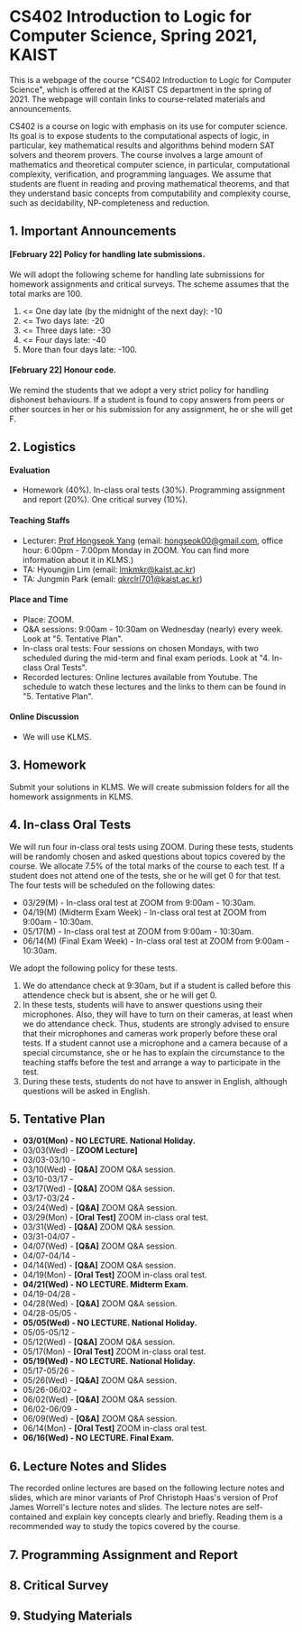# CS402 Introduction to Logic for Computer Science, Spring 2021, KAIST 

This is a webpage of the course "CS402 Introduction to Logic for Computer Science", which is offered at the KAIST CS department in the spring of 2021. The webpage will contain links to course-related materials and announcements.

CS402 is a course on logic with emphasis on its use for computer science. Its goal is to expose students to the computational aspects of logic, in particular, key mathematical results and algorithms behind modern SAT solvers and theorem provers. The course involves a large amount of mathematics and theoretical computer science, in particular, computational complexity, verification, and programming languages. We assume that students are fluent in reading and proving mathematical theorems, and that they understand basic concepts from computability and complexity course, such as decidability, NP-completeness and reduction.

## 1. Important Announcements

#### [February 22] Policy for handling late submissions.

We will adopt the following scheme for handling late submissions for homework assignments and critical surveys. The scheme assumes that the total marks are 100.

1. <= One day late (by the midnight of the next day): -10
2. <= Two days late: -20
3. <= Three days late: -30
4. <= Four days late: -40
5. More than four days late: -100.

#### [February 22] Honour code.

We remind the students that we adopt a very strict policy for handling dishonest behaviours. If a student is found to copy answers from peers or other sources in her or his submission for any assignment, he or she will get F.

## 2. Logistics

#### Evaluation

* Homework (40%). In-class oral tests (30%). Programming assignment and report (20%). One critical survey (10%).

#### Teaching Staffs

* Lecturer: [Prof Hongseok Yang](https://cs.kaist.ac.kr/people/view?idx=552&kind=faculty&menu=160) (email: hongseok00@gmail.com, office hour: 6:00pm - 7:00pm Monday in ZOOM. You can find more information about it in KLMS.)
* TA: Hyoungjin Lim (email: lmkmkr@kaist.ac.kr)
* TA: Jungmin Park (email: qkrclrl701@kaist.ac.kr)

#### Place and Time

* Place: ZOOM. 
* Q&A sessions: 9:00am - 10:30am on Wednesday (nearly) every week. Look at "5. Tentative Plan".
* In-class oral tests: Four sessions on chosen Mondays, with two scheduled during the mid-term and final exam periods. Look at "4. In-class Oral Tests".
* Recorded lectures: Online lectures available from Youtube. The schedule to watch these lectures and the links to them can be found in "5. Tentative Plan".

#### Online Discussion

* We will use KLMS.

## 3. Homework

Submit your solutions in KLMS. We will create submission folders for all the homework assignments in KLMS.

## 4. In-class Oral Tests

We will run four in-class oral tests using ZOOM. During these tests, students will be randomly chosen and asked questions about topics covered by the course. We allocate 7.5% of the total marks of the course to each test. If a student does not attend one of the tests, she or he will get 0 for that test. The four tests will be scheduled on the following dates:

* 03/29(M) - In-class oral test at ZOOM from 9:00am - 10:30am.
* 04/19(M) (Midterm Exam Week) - In-class oral test at ZOOM from 9:00am - 10:30am.
* 05/17(M) - In-class oral test at ZOOM from 9:00am - 10:30am.
* 06/14(M) (Final Exam Week) - In-class oral test at ZOOM from 9:00am - 10:30am.

We adopt the following policy for these tests.

1. We do attendance check at 9:30am, but if a student is called before this attendence check but is absent, she or he will get 0.
2. In these tests, students will have to answer questions using their microphones. Also, they will have to 
turn on their cameras, at least when we do attendance check. Thus, students are strongly advised to ensure that 
their microphones and cameras work properly before these oral tests. If a student cannot use a microphone and a camera 
because of a special circumstance, she or he has to explain the circumstance to the teaching staffs before the test
and arrange a way to participate in the test.
3. During these tests, students do not have to answer in English, although questions will be asked in English.

## 5. Tentative Plan

* __**03/01(Mon) - NO LECTURE. National Holiday.**__
* 03/03(Wed) - __**[ZOOM Lecture]**__ 
* 03/03-03/10 - 
* 03/10(Wed) - __**[Q&A]**__ ZOOM Q&A session.
* 03/10-03/17 - 
* 03/17(Wed) - __**[Q&A]**__ ZOOM Q&A session.
* 03/17-03/24 - 
* 03/24(Wed) - __**[Q&A]**__ ZOOM Q&A session.
* 03/29(Mon) - __**[Oral Test]**__ ZOOM in-class oral test.
* 03/31(Wed) - __**[Q&A]**__ ZOOM Q&A session.
* 03/31-04/07 - 
* 04/07(Wed) - __**[Q&A]**__ ZOOM Q&A session.
* 04/07-04/14 - 
* 04/14(Wed) - __**[Q&A]**__ ZOOM Q&A session.
* 04/19(Mon) - __**[Oral Test]**__ ZOOM in-class oral test.
* __**04/21(Wed) - NO LECTURE. Midterm Exam.**__
* 04/19-04/28 - 
* 04/28(Wed) - __**[Q&A]**__ ZOOM Q&A session.
* 04/28-05/05 - 
* __**05/05(Wed) - NO LECTURE. National Holiday.**__
* 05/05-05/12 - 
* 05/12(Wed) - __**[Q&A]**__ ZOOM Q&A session.
* 05/17(Mon) - __**[Oral Test]**__ ZOOM in-class oral test.
* __**05/19(Wed) - NO LECTURE. National Holiday.**__
* 05/17-05/26 - 
* 05/26(Wed) - __**[Q&A]**__ ZOOM Q&A session.
* 05/26-06/02 - 
* 06/02(Wed) - __**[Q&A]**__ ZOOM Q&A session.
* 06/02-06/09 - 
* 06/09(Wed) - __**[Q&A]**__ ZOOM Q&A session.
* 06/14(Mon) - __**[Oral Test]**__ ZOOM in-class oral test.
* __**06/16(Wed) - NO LECTURE. Final Exam.**__

## 6. Lecture Notes and Slides

The recorded online lectures are based on the following lecture notes and slides, which are minor variants of Prof Christoph Haas's version of Prof James Worrell's lecture notes and slides. The lecture notes are self-contained and explain key concepts clearly and briefly. Reading them is a recommended way to study the topics covered by the course.

## 7. Programming Assignment and Report

## 8. Critical Survey

## 9. Studying Materials
